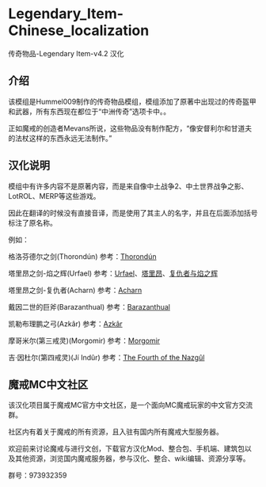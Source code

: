 # Legendary_Item-Chinese_localization
传奇物品-Legendary Item-v4.2 汉化

## 介绍
该模组是Hummel009制作的传奇物品模组，模组添加了原著中出现过的传奇盔甲和武器，所有东西现在都位于“中洲传奇”选项卡中。。

正如魔戒的创造者Mevans所说，这些物品没有制作配方，“像安督利尔和甘道夫的法杖这样的东西永远无法制作。”

## 汉化说明

模组中有许多内容不是原著内容，而是来自像中土战争2、中土世界战争之影、LotROL、MERP等这些游戏。

因此在翻译的时候没有直接音译，而是使用了其主人的名字，并且在后面添加括号标注了原名称。

例如：

格洛芬德尔之剑(Thorondún)   参考：[Thorondún](https://aminoapps.com/c/elvish/page/item/thorondun/Kvg0_70cKIR4aon6rdd24qlBBbKqLXpGbb)

塔里昂之剑-焰之辉(Urfael)   参考：[Urfael](https://shadowofwar.fandom.com/wiki/Urfael)、[塔里昂](https://lotr.huijiwiki.com/wiki/%E5%A1%94%E9%87%8C%E6%98%82)、[复仇者与焰之辉](https://www.gcores.com/articles/93429)

塔里昂之剑-复仇者(Acharn)  参考：[Acharn](https://shadowofwar.fandom.com/wiki/Acharn)

戴因二世的巨斧(Barazanthual)  参考：[Barazanthual](https://lotr.fandom.com/wiki/D%C3%A1in_II)

凯勒布理鹏之弓(Azkâr)  参考：[Azkâr](https://shadowofwar.fandom.com/wiki/Azk%C3%A2r)

摩哥米尔(第三戒灵)(Morgomir)  参考：[Morgomir](https://lotr.fandom.com/wiki/Morgomir)

吉·因杜尔(第四戒灵)(Jí Indûr)  参考：[The Fourth of the Nazgûl](https://notionclubarchives.fandom.com/wiki/The_Fourth_of_the_Nazg%C3%BBl)

## 魔戒MC中文社区
该汉化项目属于魔戒MC官方中文社区，是一个面向MC魔戒玩家的中文官方交流群。

社区内有着关于魔戒的所有资源，且入驻有国内所有魔戒大型服务器。

欢迎前来讨论魔戒与进行文创，下载官方汉化Mod、整合包、手机端、建筑包以及其他资源，浏览国内魔戒服务器，参与汉化、整合、wiki编辑、资源分享等。

群号：973932359
